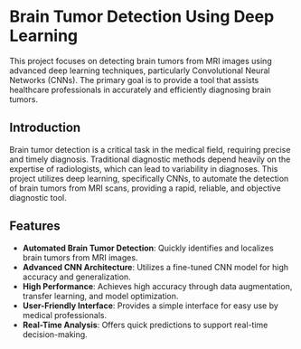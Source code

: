# Brain Tumor Detection Using Deep Learning

This project focuses on detecting brain tumors from MRI images using advanced deep learning techniques, particularly Convolutional Neural Networks (CNNs). The primary goal is to provide a tool that assists healthcare professionals in accurately and efficiently diagnosing brain tumors.

## Introduction

Brain tumor detection is a critical task in the medical field, requiring precise and timely diagnosis. Traditional diagnostic methods depend heavily on the expertise of radiologists, which can lead to variability in diagnoses. This project utilizes deep learning, specifically CNNs, to automate the detection of brain tumors from MRI scans, providing a rapid, reliable, and objective diagnostic tool.

## Features

- **Automated Brain Tumor Detection**: Quickly identifies and localizes brain tumors from MRI images.
- **Advanced CNN Architecture**: Utilizes a fine-tuned CNN model for high accuracy and generalization.
- **High Performance**: Achieves high accuracy through data augmentation, transfer learning, and model optimization.
- **User-Friendly Interface**: Provides a simple interface for easy use by medical professionals.
- **Real-Time Analysis**: Offers quick predictions to support real-time decision-making.
